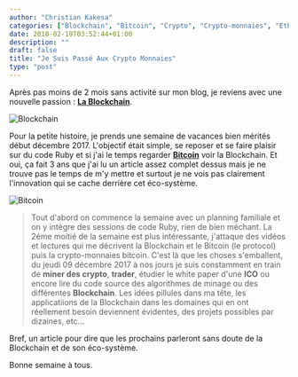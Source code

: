```yaml
---
author: "Christian Kakesa"
categories: ["Blockchain", "Bitcoin", "Crypto", "Crypto-monnaies", "Ethereum", "Smarts contracts"]
date: 2018-02-19T03:52:44+01:00
description: ""
draft: false
title: "Je Suis Passé Aux Crypto Monnaies"
type: "post"
---
```


Après pas moins de 2 mois sans activité sur mon blog, je reviens avec une nouvelle passion : __[La Blockchain](https://fr.wikipedia.org/wiki/Blockchain)__.

![Blockchain](/images/blockchain.png)

Pour la petite histoire, je prends une semaine de vacances bien mérités début décembre 2017.
L'objectif était simple, se reposer et se faire plaisir sur du code Ruby et si j'ai le temps regarder __[Bitcoin](https://bitcoin.org/fr/)__ voir la Blockchain.
Et oui, ça fait 3 ans que j'ai lu un article assez complet dessus mais je ne trouve pas le temps de m'y mettre et surtout je ne vois pas clairement l'innovation qui se cache derrière cet éco-système.

![Bitcoin](/images/bitcoin.png)

> Tout d'abord on commence la semaine avec un planning familiale et on y intègre des sessions de code Ruby, rien de bien méchant.
> La 2éme moitié de la semaine est plus intéressante, j'attaque des vidéos et lectures qui me décrivent la Blockchain et le Bitcoin (le protocol) puis la crypto-monnaies bitcoin.
> C'est là que les choses s'emballent, du jeudi 09 décembre 2017 à nos jours je suis constamment en train de __miner des crypto__, __trader__, étudier le white paper d'une __ICO__ ou encore lire du code source des algorithmes de minage ou des différentes __Blockchain__.
> Les idées pillules dans ma tête, les applicatiions de la Blockchain dans les domaines qui en ont réellement besoin deviennent évidentes, des projets possibles par dizaines, etc...

Bref, un article pour dire que les prochains parleront sans doute de la Blockchain et de son éco-système.

Bonne semaine à tous.
